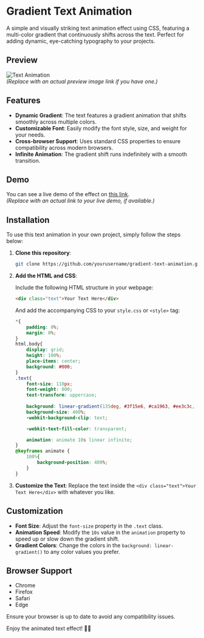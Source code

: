 # Gradient Text Animation

A simple and visually striking text animation effect using CSS, featuring a multi-color gradient that continuously shifts across the text. Perfect for adding dynamic, eye-catching typography to your projects.

## Preview

![Text Animation](https://your-image-url.com)  
*(Replace with an actual preview image link if you have one.)*

## Features

- **Dynamic Gradient**: The text features a gradient animation that shifts smoothly across multiple colors.
- **Customizable Font**: Easily modify the font style, size, and weight for your needs.
- **Cross-browser Support**: Uses standard CSS properties to ensure compatibility across modern browsers.
- **Infinite Animation**: The gradient shift runs indefinitely with a smooth transition.

## Demo

You can see a live demo of the effect on [this link](#).  
*(Replace with an actual link to your live demo, if available.)*

## Installation

To use this text animation in your own project, simply follow the steps below:

1. **Clone this repository**:

    ```bash
    git clone https://github.com/yourusername/gradient-text-animation.git
    ```

2. **Add the HTML and CSS**:

    Include the following HTML structure in your webpage:

    ```html
    <div class="text">Your Text Here</div>
    ```

    And add the accompanying CSS to your `style.css` or `<style>` tag:

    ```css
    *{
        padding: 0%;
        margin: 0%;
    }
    html,body{
        display: grid;
        height: 100%;
        place-items: center;
        background: #000;
    }
    .text{
        font-size: 110px;
        font-weight: 800;
        text-transform: uppercase;
        
        background: linear-gradient(135deg, #3f15e6, #ca1963, #ee3c3c, #5335cf);
        background-size: 400%;
        -webkit-background-clip: text;

        -webkit-text-fill-color: transparent;

        animation: animate 10s linear infinite;
    }
    @keyframes animate {
        100%{
            background-position: 400%;
        }
    }
    ```

3. **Customize the Text**: Replace the text inside the `<div class="text">Your Text Here</div>` with whatever you like.

## Customization

- **Font Size**: Adjust the `font-size` property in the `.text` class.
- **Animation Speed**: Modify the `10s` value in the `animation` property to speed up or slow down the gradient shift.
- **Gradient Colors**: Change the colors in the `background: linear-gradient()` to any color values you prefer.

## Browser Support

- Chrome
- Firefox
- Safari
- Edge

Ensure your browser is up to date to avoid any compatibility issues.

Enjoy the animated text effect! 🎨✨
